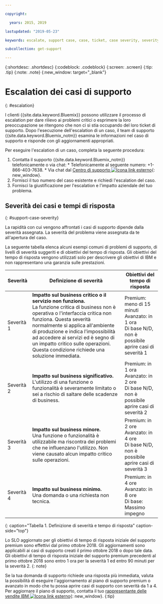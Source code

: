 ```yaml
---

copyright:

  years: 2015, 2019

lastupdated: "2019-05-23"

keywords: escalate, support case, case, ticket, case severity, severity 

subcollection: get-support

---
```



{:shortdesc: .shortdesc}
{:codeblock: .codeblock}
{:screen: .screen}
{:tip: .tip}
{:note: .note}
{:new_window: target="_blank"}


# Escalation dei casi di supporto
{: #escalation}

I clienti {{site.data.keyword.Bluemix}} possono utilizzare il processo di escalation per dare rilievo ai problemi critici o esprimere la loro preoccupazione se ritengono che non ci si stia occupando del loro ticket di supporto. Dopo l'esecuzione dell'escalation di un caso, il team di supporto {{site.data.keyword.Bluemix_notm}} esamina le informazioni nel caso di supporto e risponde con gli aggiornamenti appropriati.

 Per eseguire l'escalation di un caso, completa la seguente procedura:

  1. Contatta il supporto {{site.data.keyword.Bluemix_notm}} telefonicamente o via chat:
    * Telefonicamente al seguente numero: +1-866-403-7638.
    * Via chat dal [Centro di supporto ![Icona link esterno](../icons/launch-glyph.svg "Icona link esterno")](https://{DomainName}/unifiedsupport/supportcenter){: new_window}.
  2. Fornisci il tuo numero del caso esistente e richiedi l'escalation del caso.
  3. Fornisci la giustificazione per l'escalation e l'impatto aziendale del tuo problema.

## Severità dei casi e tempi di risposta
{: #support-case-severity}

La rapidità con cui vengono affrontati i casi di supporto dipende dalla severità assegnata. La severità del problema viene assegnata da te all'apertura del caso.

La seguente tabella elenca alcuni esempi comuni di problemi di supporto, di livelli di severità suggeriti e di obiettivi del tempo di risposta. Gli obiettivi del tempo di risposta vengono utilizzati solo per descrivere gli obiettivi di IBM e non rappresentano una garanzia sulle prestazioni.

| Severità | Definizione di severità | Obiettivi del tempo di risposta |
|-----|------- | ----- |
| Severità 1 | <strong>Impatto sul business critico o il servizio non funziona.</strong> <br> La funzione critica di business non è operativa o l'interfaccia critica non funziona. Questa severità normalmente si applica all'ambiente di produzione e indica l'impossibilità ad accedere ai servizi ed è segno di un impatto critico sulle operazioni. Questa condizione richiede una soluzione immediata. | Premium: meno di 15 minuti <br> Avanzato: in 1 ora <br> Di base N/D, non è possibile aprire casi di severità 1 |
| Severità 2 | <strong>Impatto sul business significativo.</strong> <br> L'utilizzo di una funzione o funzionalità è severamente limitato o sei a rischio di saltare delle scadenze di business. | Premium: in 1 ora <br> Avanzato: in 2 ore <br> Di base N/D, non è possibile aprire casi di severità 2 |
| Severità 3 | <strong>Impatto sul business minore.</strong> <br> Una funzione o funzionalità è utilizzabile ma riscontra dei problemi che ne influenzano l'utilizzo. Non viene causato alcun impatto critico sulle operazioni. | Premium: in 2 ore <br> Avanzato: in 4 ore <br> Di base N/D, non è possibile aprire casi di severità 3 |
| Severità 4 | <strong>Impatto sul business minimo.</strong> <br> Una domanda o una richiesta non tecnica. | Premium: in 4 ore <br> Avanzato: in 8 ore <br> Di base: Massimo impegno |
{: caption="Tabella 1. Definizione di severità e tempo di risposta" caption-side="top"}

Lo SLO aggiornato per gli obiettivi di tempo di risposta iniziale del supporto premium sono effettivi dal primo ottobre 2018. Gli aggiornamenti sono applicabili ai casi di supporto creati il primo ottobre 2018 o dopo tale data. Gli obiettivi di tempo di risposta iniziale del supporto premium precedenti al primo ottobre 2018 sono entro 1 ora per la severità 1 ed entro 90 minuti per la severità 2.
{: note}

Se la tua domanda di supporto richiede una risposta più immediata, valuta la possibilità di eseguire l'aggiornamento al piano di supporto premium o avanzato in modo che tu possa aprire casi di supporto con severità da 1 a 4. Per aggiornare il piano di supporto, contatta il tuo [rappresentante delle vendite IBM ![Icona link esterno](../icons/launch-glyph.svg "Icona link esterno")](https://www.ibm.com/contact/us/en/?lnk=flg-cont-usen){: new_window}.
{:tip}

